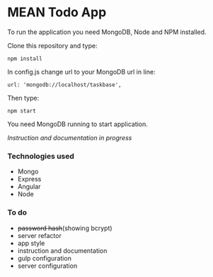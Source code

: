 # MEAN Todo App

To run the application you need MongoDB, Node and NPM installed.

Clone this repository and type:

```
npm install
```

In config.js change url to your MongoDB url in line:

```
url: 'mongodb://localhost/taskbase',
```

Then type:

```
npm start
```
You need MongoDB running to start application.

*Instruction and documentation in progress*

### Technologies used
- Mongo
- Express
- Angular
- Node

### To do
- ~~password hash~~(showing bcrypt)
- server refactor
- app style
- instruction and documentation
- gulp configuration
- server configuration